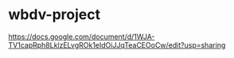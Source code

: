 # wbdv-project

https://docs.google.com/document/d/1WJA-TV1capRph8LklzELvgROk1eIdOiJJqTeaCEOoCw/edit?usp=sharing
